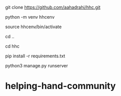 git clone https://github.com/aahadrahi/hhc.git

python -m venv hhcenv

source hhcenv/bin/activate

cd ..

cd hhc

pip install -r requirements.txt 

<!-- sudo apt-get install gdal-bin -->
python3 manage.py runserver

<!-- python manage.py migrate --run-syncdb -->
# helping-hand-community

